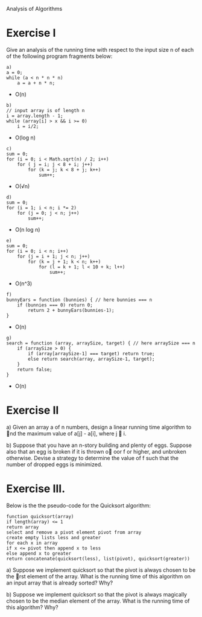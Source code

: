 Analysis of Algorithms

# Exercise I
Give an analysis of the running time with respect to the input size n of each of the following
program fragments below:

```
a) 
a = 0;
while (a < n * n * n)
    a = a + n * n;
```
- O(n)

```
b) 
// input array is of length n
i = array.length - 1;
while (array[i] > x && i >= 0)
    i = i/2;
```
- O(log n)

```
c) 
sum = 0;
for (i = 0; i < Math.sqrt(n) / 2; i++)
    for ( j = i; j < 8 + i; j++)
        for (k = j; k < 8 + j; k++)
            sum++;
```
- O(√n)

```
d) 
sum = 0;
for (i = 1; i < n; i *= 2)
    for (j = 0; j < n; j++)
        sum++;
```
- O(n log n)

```
e) 
sum = 0;
for (i = 0; i < n; i++)
    for (j = i + 1; j < n; j++)
        for (k = j + 1; k < n; k++)
            for (l = k + 1; l < 10 + k; l++)
                sum++;
```
- O(n^3)

```
f) 
bunnyEars = function (bunnies) { // here bunnies === n
    if (bunnies === 0) return 0;
        return 2 + bunnyEars(bunnies-1);
}
```
- O(n)

```
g) 
search = function (array, arraySize, target) { // here arraySize === n
    if (arraySize > 0) {
        if (array[arraySize-1] === target) return true;
        else return search(array, arraySize-1, target);
    }
    return false;
}
```
- O(n)

# Exercise II

a) Given an array a of n numbers, design a linear running time algorithm to nd the maximum value of
a[j] - a[i], where j  i.

b) Suppose that you have an n-story building and plenty of eggs. Suppose also that an egg is broken if it
is thrown o 
oor f or higher, and unbroken otherwise. Devise a strategy to determine the value of f
such that the number of dropped eggs is minimized.



# Exercise III. 
Below is the the pseudo-code for the Quicksort algorithm:

```
function quicksort(array)
if length(array) <= 1
return array
select and remove a pivot element pivot from array
create empty lists less and greater
for each x in array
if x <= pivot then append x to less
else append x to greater
return concatenate(quicksort(less), list(pivot), quicksort(greater))
```

a) Suppose we implement quicksort so that the pivot is always chosen to be the rst element of the array.
What is the running time of this algorithm on an input array that is already sorted? Why?

b) Suppose we implement quicksort so that the pivot is always magically chosen to be the median element
of the array. What is the running time of this algorithm? Why?